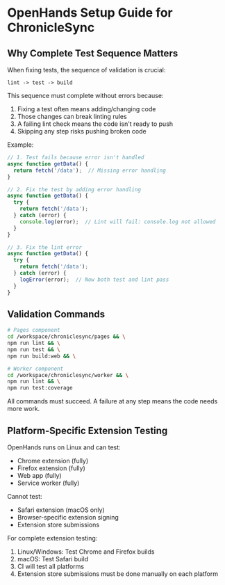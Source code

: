 # OpenHands Setup Guide for ChronicleSync

## Why Complete Test Sequence Matters

When fixing tests, the sequence of validation is crucial:

```
lint -> test -> build
```

This sequence must complete without errors because:
1. Fixing a test often means adding/changing code
2. Those changes can break linting rules
3. A failing lint check means the code isn't ready to push
4. Skipping any step risks pushing broken code

Example:
```typescript
// 1. Test fails because error isn't handled
async function getData() {
  return fetch('/data');  // Missing error handling
}

// 2. Fix the test by adding error handling
async function getData() {
  try {
    return fetch('/data');
  } catch (error) {
    console.log(error);  // Lint will fail: console.log not allowed
  }
}

// 3. Fix the lint error
async function getData() {
  try {
    return fetch('/data');
  } catch (error) {
    logError(error);  // Now both test and lint pass
  }
}
```

## Validation Commands

```bash
# Pages component
cd /workspace/chroniclesync/pages && \
npm run lint && \
npm run test && \
npm run build:web && \

# Worker component
cd /workspace/chroniclesync/worker && \
npm run lint && \
npm run test:coverage
```

All commands must succeed. A failure at any step means the code needs more work.

## Platform-Specific Extension Testing

OpenHands runs on Linux and can test:
- Chrome extension (fully)
- Firefox extension (fully)
- Web app (fully)
- Service worker (fully)

Cannot test:
- Safari extension (macOS only)
- Browser-specific extension signing
- Extension store submissions

For complete extension testing:
1. Linux/Windows: Test Chrome and Firefox builds
2. macOS: Test Safari build
3. CI will test all platforms
4. Extension store submissions must be done manually on each platform